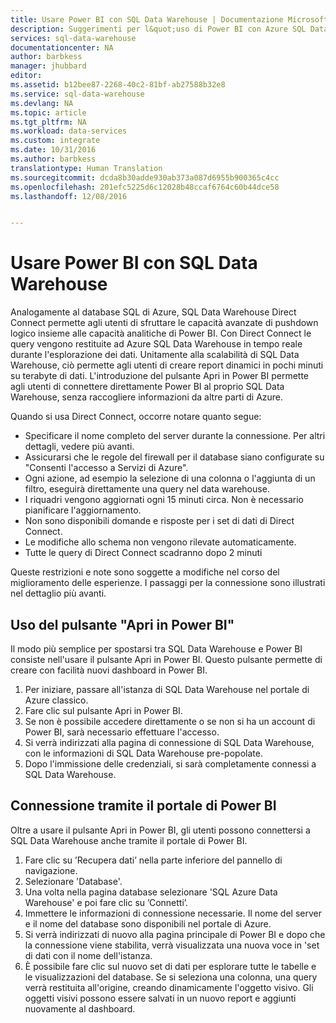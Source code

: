 ```yaml
---
title: Usare Power BI con SQL Data Warehouse | Documentazione Microsoft
description: Suggerimenti per l&quot;uso di Power BI con Azure SQL Data Warehouse per lo sviluppo di soluzioni.
services: sql-data-warehouse
documentationcenter: NA
author: barbkess
manager: jhubbard
editor: 
ms.assetid: b12bee87-2268-40c2-81bf-ab27588b32e8
ms.service: sql-data-warehouse
ms.devlang: NA
ms.topic: article
ms.tgt_pltfrm: NA
ms.workload: data-services
ms.custom: integrate
ms.date: 10/31/2016
ms.author: barbkess
translationtype: Human Translation
ms.sourcegitcommit: dcda8b30adde930ab373a087d6955b900365c4cc
ms.openlocfilehash: 201efc5225d6c12028b48ccaf6764c60b44dce58
ms.lasthandoff: 12/08/2016


---
```

# <a name="use-power-bi-with-sql-data-warehouse"></a>Usare Power BI con SQL Data Warehouse
Analogamente al database SQL di Azure, SQL Data Warehouse Direct Connect permette agli utenti di sfruttare le capacità avanzate di pushdown logico insieme alle capacità analitiche di Power BI.  Con Direct Connect le query vengono restituite ad Azure SQL Data Warehouse in tempo reale durante l'esplorazione dei dati.  Unitamente alla scalabilità di SQL Data Warehouse, ciò permette agli utenti di creare report dinamici in pochi minuti su terabyte di dati.  L'introduzione del pulsante Apri in Power BI permette agli utenti di connettere direttamente Power BI al proprio SQL Data Warehouse, senza raccogliere informazioni da altre parti di Azure.

Quando si usa Direct Connect, occorre notare quanto segue:

* Specificare il nome completo del server durante la connessione. Per altri dettagli, vedere più avanti.
* Assicurarsi che le regole del firewall per il database siano configurate su "Consenti l'accesso a Servizi di Azure".
* Ogni azione, ad esempio la selezione di una colonna o l'aggiunta di un filtro, eseguirà direttamente una query nel data warehouse.
* I riquadri vengono aggiornati ogni 15 minuti circa. Non è necessario pianificare l'aggiornamento.
* Non sono disponibili domande e risposte per i set di dati di Direct Connect.
* Le modifiche allo schema non vengono rilevate automaticamente.
* Tutte le query di Direct Connect scadranno dopo 2 minuti

Queste restrizioni e note sono soggette a modifiche nel corso del miglioramento delle esperienze. I passaggi per la connessione sono illustrati nel dettaglio più avanti.  

## <a name="using-the-open-in-power-bi-button"></a>Uso del pulsante "Apri in Power BI"
Il modo più semplice per spostarsi tra SQL Data Warehouse e Power BI consiste nell'usare il pulsante Apri in Power BI. Questo pulsante permette di creare con facilità nuovi dashboard in Power BI.  

1. Per iniziare, passare all'istanza di SQL Data Warehouse nel portale di Azure classico.
2. Fare clic sul pulsante Apri in Power BI.
3. Se non è possibile accedere direttamente o se non si ha un account di Power BI, sarà necessario effettuare l'accesso.  
4. Si verrà indirizzati alla pagina di connessione di SQL Data Warehouse, con le informazioni di SQL Data Warehouse pre-popolate.
5. Dopo l'immissione delle credenziali, si sarà completamente connessi a SQL Data Warehouse.

## <a name="connecting-through-the-power-bi-portal"></a>Connessione tramite il portale di Power BI
Oltre a usare il pulsante Apri in Power BI, gli utenti possono connettersi a SQL Data Warehouse anche tramite il portale di Power BI.

1. Fare clic su ’Recupera dati’ nella parte inferiore del pannello di navigazione.
2. Selezionare 'Database'.
3. Una volta nella pagina database selezionare 'SQL Azure Data Warehouse' e poi fare clic su ’Connetti’.
4. Immettere le informazioni di connessione necessarie.  Il nome del server e il nome del database sono disponibili nel portale di Azure.
5. Si verrà indirizzati di nuovo alla pagina principale di Power BI e dopo che la connessione viene stabilita, verrà visualizzata una nuova voce in 'set di dati con il nome dell'istanza.  
6. È possibile fare clic sul nuovo set di dati per esplorare tutte le tabelle e le visualizzazioni del database. Se si seleziona una colonna, una query verrà restituita all'origine, creando dinamicamente l'oggetto visivo. Gli oggetti visivi possono essere salvati in un nuovo report e aggiunti nuovamente al dashboard.

<!--Image references-->

<!--Article references-->
[SQL Data Warehouse development overview]:  ./sql-data-warehouse-overview-develop/
[SQL Data Warehouse integration overview]:  ./sql-data-warehouse-overview-integration/

<!--MSDN references-->

<!--Other Web references-->

